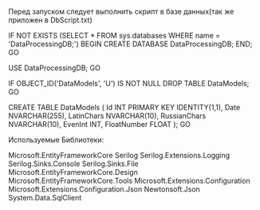 Перед запуском следует выполнить скрипт в базе данных(так же приложен в DbScript.txt)

IF NOT EXISTS (SELECT * FROM sys.databases WHERE name = 'DataProcessingDB;')
BEGIN
  CREATE DATABASE DataProcessingDB;
END;
GO

USE DataProcessingDB;
GO

IF OBJECT_ID('DataModels', 'U') IS NOT NULL
    DROP TABLE DataModels;
GO

CREATE TABLE DataModels
(
    Id INT PRIMARY KEY IDENTITY(1,1),
    Date NVARCHAR(255),
    LatinChars NVARCHAR(10),
    RussianChars NVARCHAR(10),
    EvenInt INT,
    FloatNumber FLOAT
);
GO



Используемые Библиотеки:

Microsoft.EntityFrameworkCore
Serilog
Serilog.Extensions.Logging
Serilog.Sinks.Console
Serilog.Sinks.File
Microsoft.EntityFrameworkCore.Design
Microsoft.EntityFrameworkCore.Tools
Microsoft.Extensions.Configuration
Microsoft.Extensions.Configuration.Json
Newtonsoft.Json
System.Data.SqlClient
